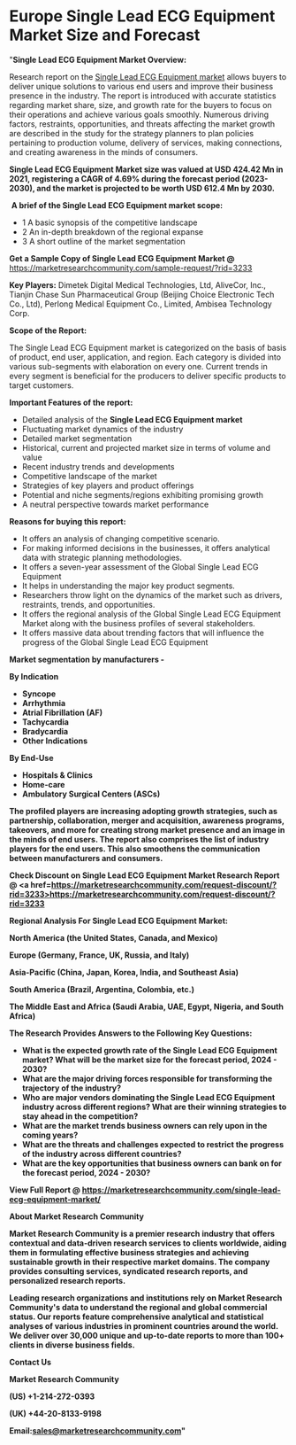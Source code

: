 # Europe Single Lead ECG Equipment Market Size and Forecast
"<strong>Single Lead ECG Equipment Market Overview:</strong>

Research report on the <a href=https://marketresearchcommunity.com/single-lead-ecg-equipment-market/>Single Lead ECG Equipment market</a> allows buyers to deliver unique solutions to various end users and improve their business presence in the industry. The report is introduced with accurate statistics regarding market share, size, and growth rate for the buyers to focus on their operations and achieve various goals smoothly. Numerous driving factors, restraints, opportunities, and threats affecting the market growth are described in the study for the strategy planners to plan policies pertaining to production volume, delivery of services, making connections, and creating awareness in the minds of consumers.

<strong>Single Lead ECG Equipment Market size was valued at USD 424.42 Mn in 2021, registering a CAGR of 4.69% during the forecast period (2023-2030), and the market is projected to be worth USD 612.4 Mn by 2030.</strong>

 <Strong>A brief of the Single Lead ECG Equipment market scope:</Strong>
<ul>
 <li>1  A basic synopsis of the competitive landscape</li>
 <li>2  An in-depth breakdown of the regional expanse</li>
 <li>3  A short outline of the market segmentation</li>
</ul>
<strong>Get a Sample Copy of Single Lead ECG Equipment Market @ </b></strong><a href=https://marketresearchcommunity.com/sample-request/?rid=3233><u>https://marketresearchcommunity.com/sample-request/?rid=3233</u></a>

<strong>Key Players:</strong> 
Dimetek Digital Medical Technologies, Ltd, AliveCor, Inc., Tianjin Chase Sun Pharmaceutical Group (Beijing Choice Electronic Tech Co., Ltd), Perlong Medical Equipment Co., Limited, Ambisea Technology Corp.

<strong>Scope of the Report:</strong>

The Single Lead ECG Equipment market is categorized on the basis of basis of product, end user, application, and region. Each category is divided into various sub-segments with elaboration on every one. Current trends in every segment is beneficial for the producers to deliver specific products to target customers.

<strong><b>Important Features of the report:</b></strong>
<ul>
  <li>Detailed analysis of the <strong><b>Single Lead ECG Equipment </b></strong><strong><b>market</b></strong></li>
  <li>Fluctuating market dynamics of the industry</li>
  <li>Detailed market segmentation</li>
  <li>Historical, current and projected market size in terms of volume and value</li>
  <li>Recent industry trends and developments</li>
  <li>Competitive landscape of the market</li>
  <li>Strategies of key players and product offerings</li>
  <li>Potential and niche segments/regions exhibiting promising growth</li>
  <li>A neutral perspective towards market performance</li>
</ul>
<strong><b>Reasons for buying this report:</b></strong>
<ul>
  <li>It offers an analysis of changing competitive scenario.</li>
  <li>For making informed decisions in the businesses, it offers analytical data with strategic planning methodologies.</li>
  <li>It offers a seven-year assessment of the Global Single Lead ECG Equipment</li>
  <li>It helps in understanding the major key product segments.</li>
  <li>Researchers throw light on the dynamics of the market such as drivers, restraints, trends, and opportunities.</li>
  <li>It offers the regional analysis of the Global Single Lead ECG Equipment Market along with the business profiles of several stakeholders.</li>
  <li>It offers massive data about trending factors that will influence the progress of the Global Single Lead ECG Equipment</li>
</ul>

<strong>Market segmentation by manufacturers -</strong>


<strong><strong>By Indication </strong></h4>
<ul>
 	<li>Syncope</li>
 	<li>Arrhythmia</li>
 	<li>Atrial Fibrillation (AF)</li>
 	<li>Tachycardia</li>
 	<li>Bradycardia</li>
 	<li>Other Indications</li>
</ul>
<strong><strong>By End-Use </strong></h4>
<ul>
 	<li>Hospitals &amp; Clinics</li>
 	<li>Home-care</li>
 	<li>Ambulatory Surgical Centers (ASCs)</li>
</ul>

The profiled players are increasing adopting growth strategies, such as partnership, collaboration, merger and acquisition, awareness programs, takeovers, and more for creating strong market presence and an image in the minds of end users. The report also comprises the list of industry players for the end users. This also smoothens the communication between manufacturers and consumers.

<strong><b>Check Discount on Single Lead ECG Equipment Market Research Report @ </b></strong><a href=https://marketresearchcommunity.com/request-discount/?rid=3233><u>https://marketresearchcommunity.com/request-discount/?rid=3233</u></a>

<strong>Regional Analysis For Single Lead ECG Equipment Market:</strong>

<strong>North America</strong> (the United States, Canada, and Mexico)

<strong>Europe</strong> (Germany, France, UK, Russia, and Italy)

<strong>Asia-Pacific</strong> (China, Japan, Korea, India, and Southeast Asia)

<strong>South America</strong> (Brazil, Argentina, Colombia, etc.)

<strong>The Middle East and Africa</strong> (Saudi Arabia, UAE, Egypt, Nigeria, and South Africa)

<strong>The Research Provides Answers to the Following Key Questions:</strong>
<ul>
 	<li>What is the expected growth rate of the Single Lead ECG Equipment market? What will be the market size for the forecast period, 2024 - 2030?</li>
 	<li>What are the major driving forces responsible for transforming the trajectory of the industry?</li>
 	<li>Who are major vendors dominating the Single Lead ECG Equipment industry across different regions? What are their winning strategies to stay ahead in the competition?</li>
 	<li>What are the market trends business owners can rely upon in the coming years?</li>
 	<li>What are the threats and challenges expected to restrict the progress of the industry across different countries?</li>
 	<li>What are the key opportunities that business owners can bank on for the forecast period, 2024 - 2030?</li>
</ul>

<strong>View Full Report @</strong> <a href=https://marketresearchcommunity.com/single-lead-ecg-equipment-market/>https://marketresearchcommunity.com/single-lead-ecg-equipment-market/</a>

<strong>About Market Research Community</strong>

Market Research Community is a premier research industry that offers contextual and data-driven research services to clients worldwide, aiding them in formulating effective business strategies and achieving sustainable growth in their respective market domains. The company provides consulting services, syndicated research reports, and personalized research reports.

Leading research organizations and institutions rely on Market Research Community's data to understand the regional and global commercial status. Our reports feature comprehensive analytical and statistical analyses of various industries in prominent countries around the world. We deliver over 30,000 unique and up-to-date reports to more than 100+ clients in diverse business fields.

<strong>Contact Us</strong>

<strong>Market Research Community</strong>

(US) +1-214-272-0393

(UK) +44-20-8133-9198

<strong>Email:</strong>sales@marketresearchcommunity.com"
